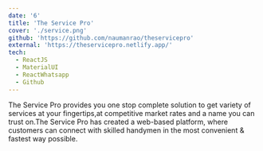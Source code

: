 ```yaml
---
date: '6'
title: 'The Service Pro'
cover: './service.png'
github: 'https://github.com/naumanrao/theservicepro'
external: 'https://theservicepro.netlify.app/'
tech:
  - ReactJS
  - MaterialUI
  - ReactWhatsapp
  - Github
---
```


The Service Pro provides you one stop complete solution to get variety of services
at your fingertips,at competitive market rates and a name you can trust on.The Service Pro has created a web-based platform, where customers can connect with skilled handymen in the most convenient & fastest way possible.
